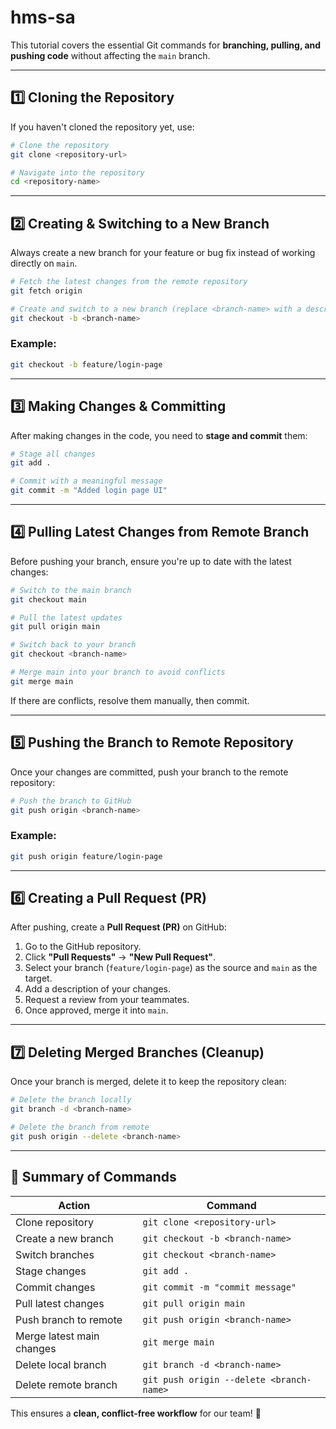 # hms-sa
This tutorial covers the essential Git commands for **branching, pulling, and pushing code** without affecting the `main` branch.

---
## 1️⃣ Cloning the Repository
If you haven't cloned the repository yet, use:
```sh
# Clone the repository
git clone <repository-url>

# Navigate into the repository
cd <repository-name>
```
---
## 2️⃣ Creating & Switching to a New Branch
Always create a new branch for your feature or bug fix instead of working directly on `main`.

```sh
# Fetch the latest changes from the remote repository
git fetch origin

# Create and switch to a new branch (replace <branch-name> with a descriptive name)
git checkout -b <branch-name>
```

### Example:
```sh
git checkout -b feature/login-page
```

---
## 3️⃣ Making Changes & Committing
After making changes in the code, you need to **stage and commit** them:

```sh
# Stage all changes
git add .

# Commit with a meaningful message
git commit -m "Added login page UI"
```

---
## 4️⃣ Pulling Latest Changes from Remote Branch
Before pushing your branch, ensure you're up to date with the latest changes:

```sh
# Switch to the main branch
git checkout main

# Pull the latest updates
git pull origin main

# Switch back to your branch
git checkout <branch-name>

# Merge main into your branch to avoid conflicts
git merge main
```

If there are conflicts, resolve them manually, then commit.

---
## 5️⃣ Pushing the Branch to Remote Repository
Once your changes are committed, push your branch to the remote repository:

```sh
# Push the branch to GitHub
git push origin <branch-name>
```

### Example:
```sh
git push origin feature/login-page
```

---
## 6️⃣ Creating a Pull Request (PR)
After pushing, create a **Pull Request (PR)** on GitHub:
1. Go to the GitHub repository.
2. Click **"Pull Requests"** → **"New Pull Request"**.
3. Select your branch (`feature/login-page`) as the source and `main` as the target.
4. Add a description of your changes.
5. Request a review from your teammates.
6. Once approved, merge it into `main`.

---
## 7️⃣ Deleting Merged Branches (Cleanup)
Once your branch is merged, delete it to keep the repository clean:
```sh
# Delete the branch locally
git branch -d <branch-name>

# Delete the branch from remote
git push origin --delete <branch-name>
```

---
## 🎯 Summary of Commands
| Action                     | Command |
|----------------------------|------------------------------------------------|
| Clone repository           | `git clone <repository-url>` |
| Create a new branch        | `git checkout -b <branch-name>` |
| Switch branches            | `git checkout <branch-name>` |
| Stage changes              | `git add .` |
| Commit changes             | `git commit -m "commit message"` |
| Pull latest changes        | `git pull origin main` |
| Push branch to remote      | `git push origin <branch-name>` |
| Merge latest main changes  | `git merge main` |
| Delete local branch        | `git branch -d <branch-name>` |
| Delete remote branch       | `git push origin --delete <branch-name>` |

This ensures a **clean, conflict-free workflow** for our team! 🚀

